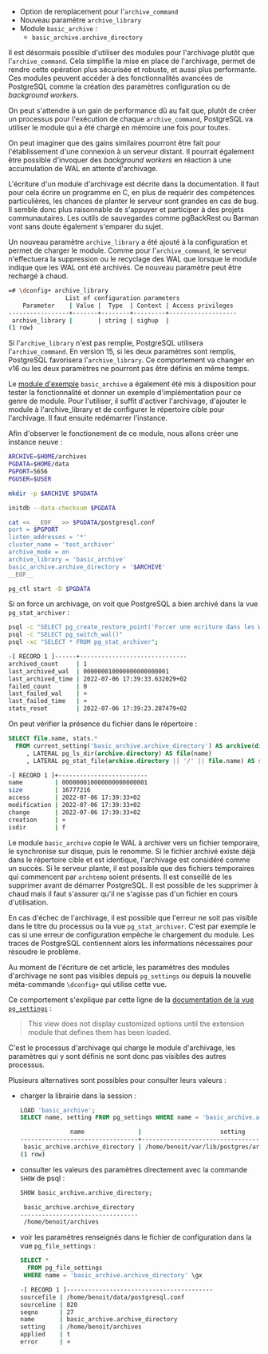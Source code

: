 <!--
Les commits sur ce sujet sont :

* https://www.postgresql.org/message-id/E1nFhTB-0006Ib-DD@gemulon.postgresql.org

Discussion

* http://postgr.es/m/20220202224433.GA1036711@nathanxps13

-->

<div class="slide-content">

 * Option de remplacement pour l'`archive_command`
 * Nouveau paramètre `archive_library`
 * Module `basic_archive` :
   + `basic_archive.archive_directory`

</div>

<div class="notes">

Il est désormais possible d'utiliser des modules pour l'archivage plutôt que
l'`archive_command`. Cela simplifie la mise en place de l'archivage, permet de
rendre cette opération plus sécurisée et robuste, et aussi plus performante.
Ces modules peuvent accéder à des fonctionnalités avancées de PostgreSQL comme
la création des paramètres configuration ou de _background workers_.

On peut s'attendre à un gain de performance dû au fait que, plutôt de créer un
processus pour l'exécution de chaque `archive_command`, PostgreSQL va utiliser
le module qui a été chargé en mémoire une fois pour toutes.

On peut imaginer que des gains similaires pourront être fait pour
l'établissement d'une connexion à un serveur distant. Il pourrait également
être possible d'invoquer des _background workers_ en réaction à une
accumulation de WAL en attente d'archivage.

L'écriture d'un module d'archivage est décrite dans la documentation. Il faut
pour cela écrire un programme en C, en plus de requérir des compétences
particulières, les chances de planter le serveur sont grandes en cas de bug. Il
semble donc plus raisonnable de s'appuyer et participer à des projets
communautaires. Les outils de sauvegardes comme pgBackRest ou Barman vont sans
doute également s'emparer du sujet.

Un nouveau paramètre `archive_library` a été ajouté à la configuration et
permet de charger le module. Comme pour l'`archive_command`, le serveur
n'effectuera la suppression ou le recyclage des WAL que lorsque le module
indique que les WAL ont été archivés. Ce nouveau paramètre peut être rechargé à
chaud.

```sh
=# \dconfig+ archive_library
                List of configuration parameters
    Parameter    | Value |  Type  | Context | Access privileges
-----------------+-------+--------+---------+-------------------
 archive_library |       | string | sighup  |
(1 row)
```

Si l'`archive_library` n'est pas remplie, PostgreSQL utilisera
l'`archive_command`. En version 15, si les deux paramètres sont remplis,
PostgreSQL favorisera l'`archive_library`. Ce comportement va changer en v16 ou
les deux paramètres ne pourront pas être définis en même temps.

<!--
https://www.postgresql.org/message-id/9ee5d180-2c32-a1ca-d3d7-63a723f68d9a%40enterprisedb.com
-->

Le [module d'exemple](https://www.postgresql.org/docs/15/basic-archive.html)
`basic_archive` a également été mis à disposition pour tester la fonctionnalité
et donner un exemple d'implémentation pour ce genre de module. Pour l'utiliser,
il suffit d'activer l'archivage, d'ajouter le module à l'archive_library et de
configurer le répertoire cible pour l'archivage. Il faut ensuite redémarrer
l'instance.

Afin d'observer le fonctionement de ce module, nous allons créer une instance
neuve :

```bash
ARCHIVE=$HOME/archives
PGDATA=$HOME/data
PGPORT=5656
PGUSER=$USER

mkdir -p $ARCHIVE $PGDATA

initdb --data-checksum $PGDATA

cat << __EOF__ >> $PGDATA/postgresql.conf
port = $PGPORT
listen_addresses = '*'
cluster_name = 'test_archiver'
archive_mode = on
archive_library = 'basic_archive'
basic_archive.archive_directory = '$ARCHIVE'
__EOF__

pg_ctl start -D $PGDATA
```

Si on force un archivage, on voit que PostgreSQL a bien archivé dans la vue
`pg_stat_archiver` :

```bash
psql -c "SELECT pg_create_restore_point('Forcer une ecriture dans les WAL.')"
psql -c "SELECT pg_switch_wal()"
psql -xc "SELECT * FROM pg_stat_archiver";
```
```sh
-[ RECORD 1 ]------+------------------------------
archived_count     | 1
last_archived_wal  | 000000010000000000000001
last_archived_time | 2022-07-06 17:39:33.632029+02
failed_count       | 0
last_failed_wal    | ¤
last_failed_time   | ¤
stats_reset        | 2022-07-06 17:39:23.287479+02
```

On peut vérifier la présence du fichier dans le répertoire :

```sql
SELECT file.name, stats.*
  FROM current_setting('basic_archive.archive_directory') AS archive(directory)
     , LATERAL pg_ls_dir(archive.directory) AS file(name)
     , LATERAL pg_stat_file(archive.directory || '/' || file.name) AS stats
```
```sh
-[ RECORD 1 ]+-------------------------
name         | 000000010000000000000001
size         | 16777216
access       | 2022-07-06 17:39:33+02
modification | 2022-07-06 17:39:33+02
change       | 2022-07-06 17:39:33+02
creation     | ¤
isdir        | f
```

Le module `basic_archive` copie le WAL à archiver vers un fichier temporaire,
le synchronise sur disque, puis le renomme. Si le fichier archivé existe déjà
dans le répertoire cible et est identique, l'archivage est considéré comme un
succès. Si le serveur plante, il est possible que des fichiers temporaires qui
commencent par `archtemp` soient présents. Il est conseillé de les supprimer
avant de démarrer PostgreSQL. Il est possible de les supprimer à chaud mais il
faut s'assurer qu'il ne s'agisse pas d'un fichier en cours d'utilisation.

En cas d'échec de l'archivage, il est possible que l'erreur ne soit pas visible
dans le titre du processus ou la vue `pg_stat_archiver`. C'est par exemple le
cas si une erreur de configuration empêche le chargement du module. Les traces
de PostgreSQL contiennent alors les informations nécessaires pour résoudre le
problème.

Au moment de l'écriture de cet article, les paramètres des modules d'archivage
ne sont pas visibles depuis `pg_settings` ou depuis la nouvelle méta-commande
`\dconfig+` qui utilise cette vue.

Ce comportement s'explique par cette ligne de la [documentation de la vue
`pg_settings`](https://www.postgresql.org/docs/current/view-pg-settings.html) :

> This view does not display customized options until the extension module that
> defines them has been loaded.

C'est le processus d'archivage qui charge le module d'archivage, les paramètres
qui y sont définis ne sont donc pas visibles des autres processus.

Plusieurs alternatives sont possibles pour consulter leurs valeurs :

* charger la librairie dans la session :

  ```sql
  LOAD 'basic_archive';
  SELECT name, setting FROM pg_settings WHERE name = 'basic_archive.archive_directory';
  ```
  ```sh
                name               |                      setting
  ---------------------------------+---------------------------------------------------
   basic_archive.archive_directory | /home/benoit/var/lib/postgres/archives/pgsql-15b3
  (1 row)
  ```

* consulter les valeurs des paramètres directement avec la commande `SHOW` de
  psql :

  ```sql
  SHOW basic_archive.archive_directory;
  ```
  ```sh
   basic_archive.archive_directory 
  ---------------------------------
   /home/benoit/archives
  ```

* voir les paramètres renseignés dans le fichier de configuration dans la vue
  `pg_file_settings` :

  ```sql
  SELECT *
    FROM pg_file_settings
   WHERE name = 'basic_archive.archive_directory' \gx
  ```
  ```sh
  -[ RECORD 1 ]-----------------------------------------
  sourcefile | /home/benoit/data/postgresql.conf
  sourceline | 820
  seqno      | 27
  name       | basic_archive.archive_directory
  setting    | /home/benoit/archives
  applied    | t
  error      | ¤
  ```

</div>
